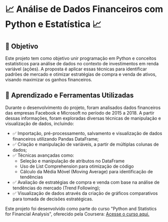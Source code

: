 # 📈 Análise de Dados Financeiros com Python e Estatística 📈

## 📌 Objetivo
Este projeto tem como objetivo unir programação em Python e conceitos estatísticos para análise de dados no contexto de investimentos em renda variável (ações). A proposta é aplicar essas técnicas para identificar padrões de mercado e otimizar estratégias de compra e venda de ativos, visando maximizar os ganhos financeiros.

## 🧩 Aprendizado e Ferramentas Utilizadas
Durante o desenvolvimento do projeto, foram analisados dados financeiros das empresas Facebook e Microsoft no período de 2015 a 2018. A partir dessas informações, foram exploradas diversas técnicas de manipulação e visualização de dados, incluindo:

- ✅ Importação, pré-processamento, salvamento e visualização de dados financeiros utilizando Pandas DataFrame;
- ✅ Criação e manipulação de variáveis, a partir de múltiplas colunas de dados;
- ✅ Técnicas avançadas como:
  - Seleção e manipulação de atributos no DataFrame
  - Uso de List Comprehension para otimização de código
  - Cálculo da Média Móvel (Moving Average) para identificação de tendências
- ✅ Avaliação de estratégias de compra e venda com base na análise de tendências do mercado (Trend Following);
- ✅ Visualização de dados através da criação de gráficos comparativos para tomada de decisões estratégicas.

Este projeto foi desenvolvido como parte do curso "Python and Statistics for Financial Analysis", oferecido pela Coursera: [Acesse o curso aqui.](https://www.coursera.org/learn/python-statistics-financial-analysis)

